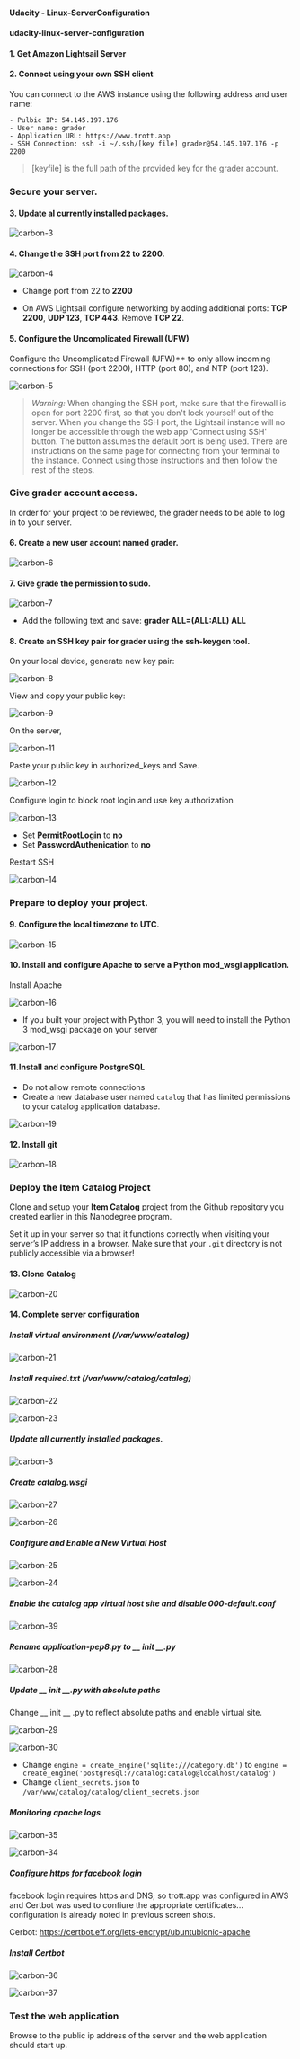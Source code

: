 #### Udacity - Linux-ServerConfiguration







#### udacity-linux-server-configuration





#### 1. Get Amazon Lightsail Server

#### 2. Connect using your own SSH client

You can connect to the AWS instance using the following address and user name:
```
- Pulbic IP: 54.145.197.176
- User name: grader
- Application URL: https://www.trott.app
- SSH Connection: ssh -i ~/.ssh/[key file] grader@54.145.197.176 -p 2200
```


> [keyfile] is the full path of the provided key for the grader account.



### Secure your server.

#### 3. Update al currently installed packages.

![carbon-3](/screenshots/carbon-3.png?raw=true)

#### 4. Change the SSH port from **22** to **2200**. 

![carbon-4](/screenshots/carbon-4.png?raw=true)

- Change port from 22 to  **2200**

- On AWS Lightsail configure networking by adding additional ports: **TCP 2200**, **UDP 123**, **TCP 443**. Remove **TCP 22**.



#### 5. Configure the Uncomplicated Firewall (UFW)

Configure the Uncomplicated Firewall (UFW)** to only allow incoming connections for SSH (port 2200), HTTP (port 80), and NTP (port 123).

![carbon-5](/screenshots/carbon-5.png?raw=true)

> *Warning:* When changing the SSH port, make sure that the firewall is open for port 2200 first, so that you don't lock yourself out of the server. When you change the SSH port, the Lightsail instance will no longer be accessible through the web app 'Connect using SSH' button. The button assumes the default port is being used. There are instructions on the same page for connecting from your terminal to the instance. Connect using those instructions and then follow the rest of the steps.





### Give grader account access.

In order for your project to be reviewed, the grader needs to be able to log in to your server.



#### 6. Create a new user account named grader.

![carbon-6](/screenshots/carbon-6.png?raw=true)

#### 7. Give grade the permission to sudo.

![carbon-7](/screenshots/carbon-7.png?raw=true)

- Add the following text and save: **grader ALL=(ALL:ALL) ALL**



#### 8. Create an SSH key pair for grader using the ssh-keygen tool.



On your local device, generate new key pair:

![carbon-8](/screenshots/carbon-8.png?raw=true)

View and copy your public key:

![carbon-9](/screenshots/carbon-9.png?raw=true)

On the server, 

![carbon-11](/screenshots/carbon-11.png?raw=true)

Paste your public key  in authorized_keys and Save.

![carbon-12](/screenshots/carbon-12.png?raw=true)

Configure login to block root login and use key authorization

![carbon-13](/screenshots/carbon-13.png?raw=true)

- Set **PermitRootLogin** to **no**
- Set **PasswordAuthenication** to  **no**



Restart SSH

![carbon-14](/screenshots/carbon-14.png?raw=true)





### Prepare to deploy your project.



#### 9. Configure the local timezone to UTC.

![carbon-15](/screenshots/carbon-15.png?raw=true)

#### 10. Install and configure Apache to serve a Python mod_wsgi application.

Install Apache

![carbon-16](/screenshots/carbon-16.png?raw=true)

- If you built your project with Python 3, you will need to install the Python 3 mod_wsgi package on your server

![carbon-17](/screenshots/carbon-17.png?raw=true)

#### 11.Install and configure PostgreSQL

- Do not allow remote connections
- Create a new database user named `catalog` that has limited permissions to your catalog application database.

![carbon-19](/screenshots/carbon-19.png?raw=true)

#### 12. Install git

![carbon-18](/screenshots/carbon-18.png?raw=true)



### Deploy the Item Catalog Project



Clone and setup your **Item Catalog** project from the Github repository you created earlier in this Nanodegree program.

Set it up in your server so that it functions correctly when visiting your server’s IP address in a browser. Make sure that your `.git` directory is not publicly accessible via a browser!



#### 13. Clone Catalog

![carbon-20](/screenshots/carbon-20.png?raw=true)

#### 14. Complete server configuration



##### Install virtual environment (/var/www/catalog)

![carbon-21](/screenshots/carbon-21.png?raw=true)

##### Install required.txt (/var/www/catalog/catalog)

![carbon-22](/screenshots/carbon-22.png?raw=true)

![carbon-23](/screenshots/carbon-23.png?raw=true)



##### Update all currently installed packages.

![carbon-3](/screenshots/carbon-3.png?raw=true)

##### Create catalog.wsgi

![carbon-27](/screenshots/carbon-27.png?raw=true)

![carbon-26](/screenshots/carbon-26.png?raw=true)



##### Configure and Enable a New Virtual Host

![carbon-25](/screenshots/carbon-25.png?raw=true)

![carbon-24](/screenshots/carbon-24.png?raw=true)



##### Enable the catalog app virtual host site and disable 000-default.conf

![carbon-39](/screenshots/carbon-39.png?raw=true)

##### Rename application-pep8.py to __ init __.py

![carbon-28](/screenshots/carbon-28.png?raw=true)



##### Update __ init __.py with absolute paths

Change __ init  __ .py to reflect  absolute paths and enable virtual site.

![carbon-29](/screenshots/carbon-29.png?raw=true)

![carbon-30](/screenshots/carbon-30.png?raw=true)

- Change `engine = create_engine('sqlite:///category.db')` to `engine = create_engine('postgresql://catalog:catalog@localhost/catalog')`
- Change `client_secrets.json`  to `/var/www/catalog/catalog/client_secrets.json`



##### Monitoring apache logs

![carbon-35](/screenshots/carbon-35.png?raw=true)

![carbon-34](/screenshots/carbon-34.png?raw=true)

##### Configure https for facebook login

facebook login requires https and DNS; so trott.app was configured in AWS and Certbot was used to confiure the appropriate certificates... configuration is already noted in previous screen shots.



Cerbot: https://certbot.eff.org/lets-encrypt/ubuntubionic-apache



##### Install Certbot

![carbon-36](/screenshots/carbon-36.png?raw=true)

![carbon-37](/screenshots/carbon-37.png?raw=true)



### Test the web application

Browse to the public ip address of the server and the web application should start up.
